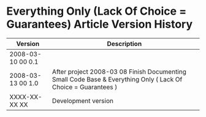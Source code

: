 ﻿Everything Only (Lack Of Choice = Guarantees) Article Version History
=====================================================================

| Version            | Description                                                                                                     |
|--------------------|-----------------------------------------------------------------------------------------------------------------|
| 2008-03-10 00  0.1 |                                                                                                                 |
| 2008-03-13 00  1.0 | After project  2008-03 08  Finish Documenting Small Code Base & Everything Only ( Lack Of Choice = Guarantees ) |
| XXXX-XX-XX XX      | Development version                                                                                             |